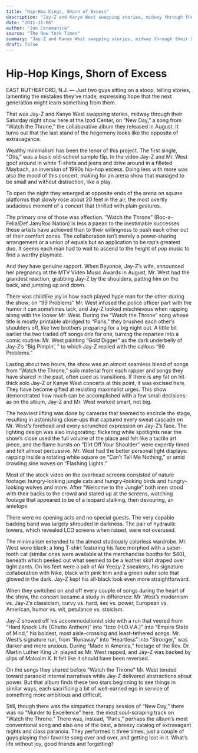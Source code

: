 ```yaml
---
title: "Hip-Hop Kings, Shorn of Excess"
description: "Jay-Z and Kanye West swapping stories, midway through their Saturday night show. It turns out that the last stand of the hegemony looks like the opposite of extravagance. The first single, “Otis,” was..."
date: "2011-11-06"
author: "Jon Caramanica"
source: "The New York Times"
summary: "Jay-Z and Kanye West swapping stories, midway through their Saturday night show. It turns out that the last stand of the hegemony looks like the opposite of extravagance. The first single, “Otis,” was a basic old-school sample flip."
draft: false
---
```


# Hip-Hop Kings, Shorn of Excess

EAST RUTHERFORD, N.J. — Just two guys sitting on a stoop, telling stories, lamenting the mistakes they’ve made, expressing hope that the next generation might learn something from them.

That was Jay-Z and Kanye West swapping stories, midway through their Saturday night show here at the Izod Center, on “New Day,” a song from “Watch the Throne,” the collaborative album they released in August. It turns out that the last stand of the hegemony looks like the opposite of extravagance.

Wealthy minimalism has been the tenor of this project. The first single, “Otis,” was a basic old-school sample flip. In the video Jay-Z and Mr. West goof around in white T-shirts and jeans and drive around in a filleted Maybach, an inversion of 1990s hip-hop excess. Doing less with more was also the mood of this concert, making for an arena show that managed to be small and without distraction, like a play.

To open the night they emerged at opposite ends of the arena on square platforms that slowly rose about 20 feet in the air, the most overtly audacious moment of a concert that thrilled with plain gestures.

The primary one of those was affection. “Watch the Throne” (Roc-a-Fella/Def Jam/Roc Nation) is less a paean to the inestimable successes these artists have achieved than to their willingness to push each other out of their comfort zones. The collaboration isn’t merely a power-sharing arrangement or a union of equals but an application to be rap’s greatest duo. It seems each man had to wait to ascend to the height of pop music to find a worthy playmate.

And they have genuine rapport. When Beyoncé, Jay-Z’s wife, announced her pregnancy at the MTV Video Music Awards in August, Mr. West had the grandest reaction, grabbing Jay-Z by the shoulders, patting him on the back, and jumping up and down.

There was childlike joy in how each played hype man for the other during the show; on “99 Problems” Mr. West infused the police officer part with the humor it can sometimes lack, and Jay-Z looked mischievous when rapping along with the looser Mr. West. During the “Watch the Throne” song whose title is mostly printable abridged to “Paris,” they brushed each other’s shoulders off, like two brothers preparing for a big night out. A little bit earlier the two traded off songs one for one, turning the repartee into a comic routine: Mr. West painting “Gold Digger” as the dark underbelly of Jay-Z’s “Big Pimpin’, ” to which Jay-Z replied with the callous “99 Problems.”

Lasting about two hours, the show was an almost seamless blend of songs from “Watch the Throne,” solo material from each rapper and songs they have shared in the past, often used as transitions. If there is any fat on hit-thick solo Jay-Z or Kanye West concerts at this point, it was excised here. They have become gifted at resisting maximalist urges. This show demonstrated how much can be accomplished with a few small decisions: as on the album, Jay-Z and Mr. West worked smart, not big.

The heaviest lifting was done by cameras that seemed to encircle the stage, resulting in astonishing close-ups that captured every sweat cascade on Mr. West’s forehead and every scrunched expression on Jay-Z’s face. The lighting design was also invigorating: flickering white spotlights near the show’s close used the full volume of the place and felt like a tactile art piece, and the flame bursts on “Dirt Off Your Shoulder” were expertly timed and felt almost percussive. Mr. West had the better personal light displays: rapping inside a rotating white square on “Can’t Tell Me Nothing,” or amid crawling sine waves on “Flashing Lights.”

Most of the stock video on the overhead screens consisted of nature footage: hungry-looking jungle cats and hungry-looking birds and hungry-looking wolves and more. After “Welcome to the Jungle” both men stood with their backs to the crowd and stared up at the screens, watching footage that appeared to be of a leopard stalking, then devouring, an antelope.

There were no opening acts and no special guests. The very capable backing band was largely shrouded in darkness. The pair of hydraulic towers, which revealed LCD screens when raised, were not overused.

The minimalism extended to the almost studiously colorless wardrobe. Mr. West wore black: a long T-shirt featuring his face morphed with a saber-tooth cat (similar ones were available at the merchandise booths for $40), beneath which peeked out what seemed to be a leather skirt draped over tight pants. On his feet were a pair of Air Yeezy 2 sneakers, his signature collaboration with Nike, black with pink trim and a green outer sole that glowed in the dark. Jay-Z kept his all-black look even more straightforward.

When they switched on and off every couple of songs during the heart of the show, the concert became a study in difference: Mr. West’s modernism vs. Jay-Z’s classicism, curvy vs. hard, sex vs. power, European vs. American, humor vs. wit, petulance vs. stoicism.

Jay-Z showed off his accommodationist side with a run that veered from “Hard Knock Life (Ghetto Anthem)” into “Izzo (H.O.V.A.)” into “Empire State of Mind,” his boldest, most aisle-crossing and least-tethered songs. Mr. West’s signature run, from “Runaway” into “Heartless” into “Stronger,” was darker and more anxious. During “Made in America,” footage of the Rev. Dr. Martin Luther King Jr. played as Mr. West rapped, and Jay-Z was backed by clips of Malcolm X. It felt like it should have been reversed.

On the songs they shared before “Watch the Throne” Mr. West tended toward paranoid internal narratives while Jay-Z delivered abstractions about power. But that album finds these two stars beginning to see things in similar ways, each sacrificing a bit of well-earned ego in service of something more ambitious and difficult.

Still, though there was the simpatico therapy session of “New Day,” there was no “Murder to Excellence” here, the most soul-scraping track on “Watch the Throne.” There was, instead, “Paris,” perhaps the album’s most conventional song and also one of the best, a breezy catalog of extravagant nights and class paranoia. They performed it three times, just a couple of guys playing their favorite song over and over, and getting lost in it. What’s life without joy, good friends and forgetting?
